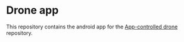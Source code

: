 # Drone app
This repository contains the android app for the [App-controlled drone](https://github.com/KTheXIII/app-controlled-drone) repository.

